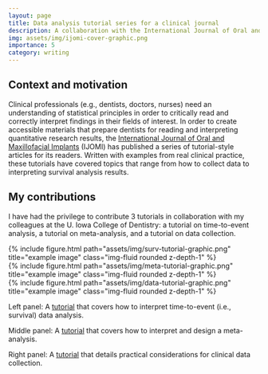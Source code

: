 ```yaml
---
layout: page
title: Data analysis tutorial series for a clinical journal
description: A collaboration with the International Journal of Oral and Maxillofacial Implants
img: assets/img/ijomi-cover-graphic.png
importance: 5
category: writing
---
```


## Context and motivation

Clinical professionals (e.g., dentists, doctors, nurses) need an understanding of statistical principles in order to critically read and correctly interpret findings in their fields of interest. In order to create accessible materials that prepare dentists for reading and interpreting quantitative research results, the [International Journal of Oral and Maxillofacial Implants](https://www.quintessence-publishing.com/deu/en/journal/the-international-journal-of-oral-maxillofacial-implants) (IJOMI) has published a series of tutorial-style articles for its readers. Written with examples from real clinical practice, these tutorials have covered topics that range from how to collect data to interpreting survival analysis results.

## My contributions

I have had the privilege to contribute 3 tutorials in collaboration with my colleagues at the U. Iowa College of Dentistry: a tutorial on time-to-event analysis, a tutorial on meta-analysis, and a tutorial on data collection.

<div class="row">
  <div class="col-sm mt-3 mt-md-0">
    {% include figure.html path="assets/img/surv-tutorial-graphic.png" title="example image" class="img-fluid rounded z-depth-1" %}
  </div>
  <div class="col-sm mt-3 mt-md-0">
    {% include figure.html path="assets/img/meta-tutorial-graphic.png" title="example image" class="img-fluid rounded z-depth-1" %}
  </div>
  <div class="col-sm mt-3 mt-md-0">
    {% include figure.html path="assets/img/data-tutorial-graphic.png" title="example image" class="img-fluid rounded z-depth-1" %}
  </div>
</div>


Left panel: A [tutorial](https://pubmed.ncbi.nlm.nih.gov/37083914/) that covers how to interpret time-to-event (i.e., survival) data analysis.

Middle panel: A [tutorial](https://pubmed.ncbi.nlm.nih.gov/38415999/) that covers how to interpret and design a meta-analysis.

Right panel: A [tutorial](https://pubmed.ncbi.nlm.nih.gov/38905115/) that details practical considerations for clinical data collection.
